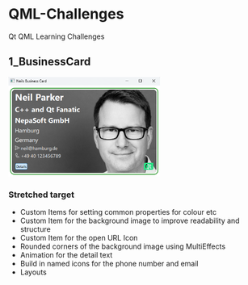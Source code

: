 # QML-Challenges
Qt QML Learning Challenges

## 1_BusinessCard
<img src="docs/Screenshot-2025-03-30-Challenge-1.png" width="300">

### Stretched target
- Custom Items for setting common properties for colour etc
- Custom Item for the background image to improve readability and structure
- Custom Item for the open URL Icon 
- Rounded corners of the background image using MultiEffects
- Animation for the detail text 
- Build in named icons for the phone number and email
- Layouts
